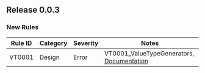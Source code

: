 ## Release 0.0.3

### New Rules

Rule ID | Category | Severity | Notes
--------|----------|----------|--------------------
VT0001  |  Design  | Error    | VT0001_ValueTypeGenerators, [Documentation](../README.md)
